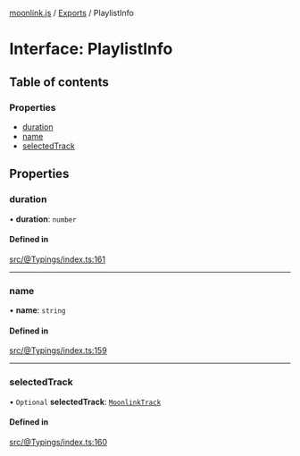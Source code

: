 [moonlink.js](../README.md) / [Exports](../modules.md) / PlaylistInfo

# Interface: PlaylistInfo

## Table of contents

### Properties

- [duration](PlaylistInfo.md#duration)
- [name](PlaylistInfo.md#name)
- [selectedTrack](PlaylistInfo.md#selectedtrack)

## Properties

### duration

• **duration**: `number`

#### Defined in

[src/@Typings/index.ts:161](https://github.com/Ecliptia/moonlink.js/blob/150c8e5/src/@Typings/index.ts#L161)

___

### name

• **name**: `string`

#### Defined in

[src/@Typings/index.ts:159](https://github.com/Ecliptia/moonlink.js/blob/150c8e5/src/@Typings/index.ts#L159)

___

### selectedTrack

• `Optional` **selectedTrack**: [`MoonlinkTrack`](../classes/MoonlinkTrack.md)

#### Defined in

[src/@Typings/index.ts:160](https://github.com/Ecliptia/moonlink.js/blob/150c8e5/src/@Typings/index.ts#L160)
